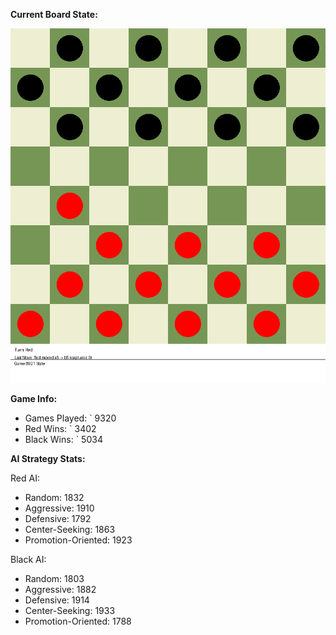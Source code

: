
**Current Board State:**  
<!-- START_GIF -->
![Checkers Game](./checkers_game.gif)
<!-- END_GIF -->

**Game Info:**  
- Games Played: `<!-- GAMES_PLAYED --> 9320
- Red Wins: `<!-- RED_WINS --> 3402
- Black Wins: `<!-- BLACK_WINS --> 5034

<!-- AI_STATS -->
**AI Strategy Stats:**

Red AI:
- Random: 1832
- Aggressive: 1910
- Defensive: 1792
- Center-Seeking: 1863
- Promotion-Oriented: 1923

Black AI:
- Random: 1803
- Aggressive: 1882
- Defensive: 1914
- Center-Seeking: 1933
- Promotion-Oriented: 1788

